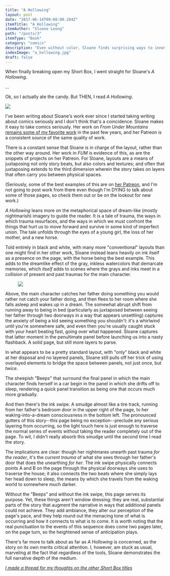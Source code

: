 ```yaml
---
title: "A Hollowing"
layout: post
date: "2017-06-14T09:00:00.284Z"
itemTitle: "A Hollowing"
itemAuthor: "Sloane Leong"
path: "/posts/3"
itemType: "Book"
category: "comics"
description: "Even without color, Sloane finds surprising ways to innovate."
indexImage: "a_hollowing.jpg"
draft: false
---
```


When finally breaking open my Short Box, I went straight for Sloane's _A Hollowing_.

...

Ok, so I actually ate the candy. But THEN, I read _A Hollowing_.

<img class="floatCenter" style="max-height: 600px;" src="https://s3.amazonaws.com/foggy1/a_hollowing.png" />

I've been writing about Sloane's work ever since I started taking writing about comics seriously and I don't think that's a coincidence. Sloane makes it easy to take comics seriously. Her work on _From Under Mountains_ <a target='_blank' href="http://retconrasengan.blogspot.com/2016/01/hanharas-grasp-letting-world-tell-story.html">remains some of my favorite work</a> in the past few years, and her Patreon is a consistent source of the same quality of work. 

There is a constant sense that Sloane is in charge of the layout, rather than the other way around. Her work in _FUM_ is evidence of this, as are the snippets of projects on her Patreon. For Sloane, layouts are a means of juxtaposing not only story beats, but also colors and textures; and often that juxtaposing extends to the third dimension wherein the story takes on layers that often carry you between physical spaces. 

(Seriously, some of the best examples of this are on <a href="https://www.patreon.com/sloane">her Patreon</a>, and I'm not going to post work from there even though I'm DYING to talk about some of those pages, so check them out or be on the lookout for new work.)

_A Hollowing_ leans more on the metaphorical space of dream-like (mostly nightmarish) imagery to guide the reader. It is a tale of trauma, the ways in which trauma resurfaces, and the ways in which we must confront the things that hurt us to move forward and survive in some kind of imperfect union. The tale unfolds through the eyes of a young girl, the loss of her mother, and a new horse. 


Told entirely in black and white, with many more "conventional" layouts than one might find in her other work, Sloane instead leans heavily on ink itself as a presence on the page, with the horse being the best example. This adds to the dreamlike effect of the gray, inkless watercolors that demarcate memories, which _itself_ adds to scenes where the grays and inks meet in a collision of present and past traumas for the main character. 

<figure class='floatCenter'>
<img class="floatCenter" style="max-height: 600px;" src="https://s3.amazonaws.com/foggy1/door_wipe.png" />
</figure>

Above, the main character catches her father doing something you would rather not catch your father doing, and then flees to her room where she falls asleep and wakes up in a dream. The somewhat abrupt shift from running away to being in bed (particularly as juxtaposed between seeing her father through two doorways in a way that appears unsettling) captures the anxiety of being a kid seeing something you shouldn't: it's a whirlwind until you're somewhere safe, and even then you're usually caught stuck with your heart beating fast, going over what happened. Sloane captures that latter moment in the penultimate panel before launching us into a nasty flashback. A solid page, but still more layers to parse.

In what appears to be a pretty standard layout, with "only" black and white at her disposal and no layered panels, Sloane still pulls off her trick of using overlayed elements to bridge the space between panels, not just once, but _twice_.

The sheepish "Beeps" that surround the final panel in which the main character finds herself in a car begin in the panel in which she drifts off to sleep, rendering a quick panel transition as being one that occurs much more gradually.

And then there's the ink swipe. A smudge almost like a tire track, running from her father's bedroom door in the upper right of the page, to her waking-into-a-dream consciousness in the bottom left. The pronounced gutters of this story--this page being no exception--preclude any serious layering from occurring, so the light touch here is just enough to traverse the normal series of events without taking the reader completely out of the page. To wit, I didn't really absorb this smudge until the second time I read the story.

The implications are clear: though her nightmares unearth past trauma _for the reader_, it's the _current trauma_ of what she sees through her father's door that does the unearthing _for her_. The ink swipe physically connects points A and B on the page through the physical doorways she uses to traverse the house; it also connects the two beats where she simply lays her head down to sleep, the means by which she travels from the waking world to somewhere much darker.

Without the "Beeps" and without the ink swipe, this page serves its purpose. Yet, these things aren't window dressing: they are real, substantial parts of the story that augment the narrative in ways that additional panels could not achieve. They add ambiance, they alter our perception of the page's pace, and they help round out the menacing tone of what is occurring and how it connects to what is to come. It is worth noting that the real punctuation to the events of this sequence does come two pages later, on the page turn, so the heightened sense of anticipation plays.

There's far more to talk about as far as _A Hollowing_ is concerned, as the story on its own merits critical attention. I, however, am stuck as usual, marveling at the fact that regardless of the tools, Sloane demonstrates the full narrative depth of the medium.

<a target=_blank href="https://twitter.com/AustinLanari/status/873991542649876480">_I made a thread for my thoughts on the other Short Box titles_</a>
